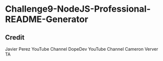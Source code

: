 # Challenge9-NodeJS-Professional-README-Generator













## Credit
Javier Perez YouTube Channel
DopeDev YouTube Channel
Cameron Verver TA